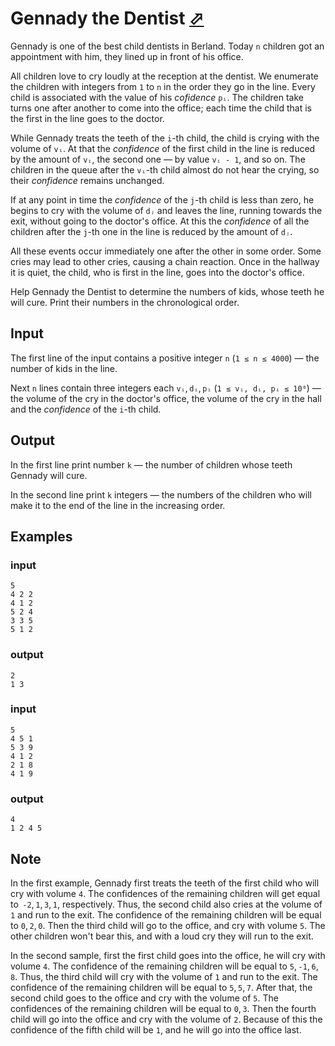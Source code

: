 # Gennady the Dentist [⬀](https://codeforces.com/problemset/problem/585/A)

Gennady is one of the best child dentists in Berland. Today `n` children got an appointment with him, they lined up in front of his office.

All children love to cry loudly at the reception at the dentist. We enumerate the children with integers from `1` to `n` in the order they go in the line. Every child is associated with the value of his *cofidence* `pᵢ`. The children take turns one after another to come into the office; each time the child that is the first in the line goes to the doctor.

While Gennady treats the teeth of the `i`-th child, the child is crying with the volume of `vᵢ`. At that the *confidence* of the first child in the line is reduced by the amount of `vᵢ`, the second one — by value `vᵢ - 1`, and so on. The children in the queue after the `vᵢ`-th child almost do not hear the crying, so their *confidence* remains unchanged.

If at any point in time the *confidence* of the `j`-th child is less than zero, he begins to cry with the volume of `dⱼ` and leaves the line, running towards the exit, without going to the doctor's office. At this the *confidence* of all the children after the `j`-th one in the line is reduced by the amount of `dⱼ`.

All these events occur immediately one after the other in some order. Some cries may lead to other cries, causing a chain reaction. Once in the hallway it is quiet, the child, who is first in the line, goes into the doctor's office.

Help Gennady the Dentist to determine the numbers of kids, whose teeth he will cure. Print their numbers in the chronological order.

## Input

The first line of the input contains a positive integer `n` (`1 ≤ n ≤ 4000`) — the number of kids in the line.

Next `n` lines contain three integers each `vᵢ`, `dᵢ`, `pᵢ` (`1 ≤ vᵢ, dᵢ, pᵢ ≤ 10⁶`) — the volume of the cry in the doctor's office, the volume of the cry in the hall and the *confidence* of the `i`-th child.

## Output
In the first line print number `k` — the number of children whose teeth Gennady will cure.

In the second line print `k` integers — the numbers of the children who will make it to the end of the line in the increasing order.

## Examples

### input
```
5
4 2 2
4 1 2
5 2 4
3 3 5
5 1 2
```

### output
```
2
1 3
```

### input
```
5
4 5 1
5 3 9
4 1 2
2 1 8
4 1 9
```

### output
```
4
1 2 4 5
```

## Note

In the first example, Gennady first treats the teeth of the first child who will cry with volume `4`. The confidences of the remaining children will get equal to  `-2`, `1`, `3`, `1`, respectively. Thus, the second child also cries at the volume of `1` and run to the exit. The confidence of the remaining children will be equal to `0`, `2`, `0`. Then the third child will go to the office, and cry with volume `5`. The other children won't bear this, and with a loud cry they will run to the exit.

In the second sample, first the first child goes into the office, he will cry with volume `4`. The confidence of the remaining children will be equal to `5`, `-1`, `6`, `8`. Thus, the third child will cry with the volume of `1` and run to the exit. The confidence of the remaining children will be equal to `5`, `5`, `7`. After that, the second child goes to the office and cry with the volume of `5`. The confidences of the remaining children will be equal to `0`, `3`. Then the fourth child will go into the office and cry with the volume of `2`. Because of this the confidence of the fifth child will be `1`, and he will go into the office last.